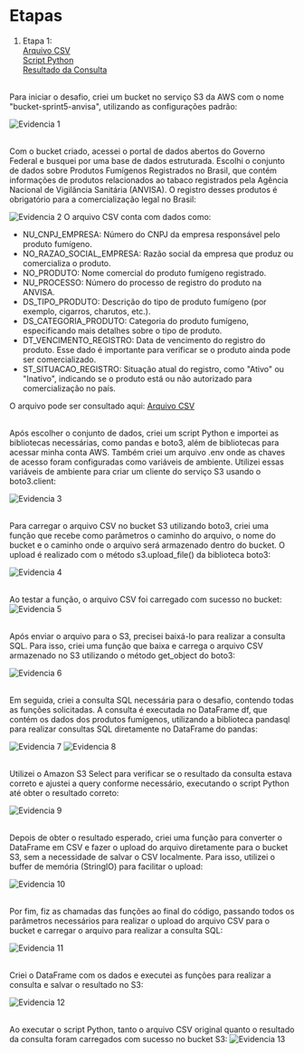 # Etapas

1. Etapa 1:  
[Arquivo CSV](DADOS_ABERTOS_PRODUTO_FUMIGENO.csv)  
[Script Python](query_s3.py)  
[Resultado da Consulta](CONSULTA_DADOS_ABERTOS_PRODUTO_FUMIGENO.csv)
<br></br>

Para iniciar o desafio, criei um bucket no serviço S3 da AWS com o nome "bucket-sprint5-anvisa", utilizando as configurações padrão:

![Evidencia 1](../evidencias/evidencia_9.webp)<br></br>

Com o bucket criado, acessei o portal de dados abertos do Governo Federal e busquei por uma base de dados estruturada. Escolhi o conjunto de dados sobre Produtos Fumígenos Registrados no Brasil, que contém informações de produtos relacionados ao tabaco registrados pela Agência Nacional de Vigilância Sanitária (ANVISA). O registro desses produtos é obrigatório para a comercialização legal no Brasil: 

![Evidencia 2](../evidencias/evidencia_10.webp)
O arquivo CSV conta com dados como:
- NU_CNPJ_EMPRESA: Número do CNPJ da empresa responsável pelo produto fumígeno.
- NO_RAZAO_SOCIAL_EMPRESA: Razão social da empresa que produz ou comercializa o produto.
- NO_PRODUTO: Nome comercial do produto fumígeno registrado.
- NU_PROCESSO: Número do processo de registro do produto na ANVISA.
- DS_TIPO_PRODUTO: Descrição do tipo de produto fumígeno (por exemplo, cigarros, charutos, etc.).
- DS_CATEGORIA_PRODUTO: Categoria do produto fumígeno, especificando mais detalhes sobre o tipo de produto.
- DT_VENCIMENTO_REGISTRO: Data de vencimento do registro do produto. Esse dado é importante para verificar se o produto ainda pode ser comercializado.
- ST_SITUACAO_REGISTRO: Situação atual do registro, como "Ativo" ou "Inativo", indicando se o produto está ou não autorizado para comercialização no país.

O arquivo pode ser consultado aqui: [Arquivo CSV](COLSULTA_DADOS_ABERTOS_PRODUTO_FUMIGENO.csv)<br></br>

Após escolher o conjunto de dados, criei um script Python e importei as bibliotecas necessárias, como pandas e boto3, além de bibliotecas para acessar minha conta AWS. Também criei um arquivo .env onde as chaves de acesso foram configuradas como variáveis de ambiente. Utilizei essas variáveis de ambiente para criar um cliente do serviço S3 usando o boto3.client:

![Evidencia 3](../evidencias/evidencia_11.webp)<br></br>

Para carregar o arquivo CSV no bucket S3 utilizando boto3, criei uma função que recebe como parâmetros o caminho do arquivo, o nome do bucket e o caminho onde o arquivo será armazenado dentro do bucket. O upload é realizado com o método s3.upload_file() da biblioteca boto3:

![Evidencia 4](../evidencias/evidencia_12.webp)<br></br>

Ao testar a função, o arquivo CSV foi carregado com sucesso no bucket:
![Evidencia 5](../evidencias/evidencia_18.webp)<br></br>

Após enviar o arquivo para o S3, precisei baixá-lo para realizar a consulta SQL. Para isso, criei uma função que baixa e carrega o arquivo CSV armazenado no S3 utilizando o método get_object do boto3:

![Evidencia 6](../evidencias/evidencia_13.webp)<br></br>

Em seguida, criei a consulta SQL necessária para o desafio, contendo todas as funções solicitadas. A consulta é executada no DataFrame df, que contém os dados dos produtos fumígenos, utilizando a biblioteca pandasql para realizar consultas SQL diretamente no DataFrame do pandas:

![Evidencia 7](../evidencias/evidencia_14.webp)
![Evidencia 8](../evidencias/evidencia_15.webp)<br></br>


Utilizei o Amazon S3 Select para verificar se o resultado da consulta estava correto e ajustei a query conforme necessário, executando o script Python até obter o resultado correto:

![Evidencia 9](../evidencias/evidencia_20.webp)<br></br>

Depois de obter o resultado esperado, criei uma função para converter o DataFrame em CSV e fazer o upload do arquivo diretamente para o bucket S3, sem a necessidade de salvar o CSV localmente. Para isso, utilizei o buffer de memória (StringIO) para facilitar o upload:

![Evidencia 10](../evidencias/evidencia_21.webp)<br></br>

Por fim, fiz as chamadas das funções ao final do código, passando todos os parâmetros necessários para realizar o upload do arquivo CSV para o bucket e carregar o arquivo para realizar a consulta SQL:

![Evidencia 11](../evidencias/evidencia_16.webp)<br></br>

Criei o DataFrame com os dados e executei as funções para realizar a consulta e salvar o resultado no S3:

![Evidencia 12](../evidencias/evidencia_17.webp)<br></br>

Ao executar o script Python, tanto o arquivo CSV original quanto o resultado da consulta foram carregados com sucesso no bucket S3:
![Evidencia 13](../evidencias/evidencia_19.webp)<br></br>


